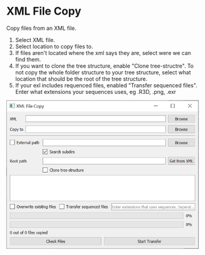 # XML File Copy
Copy files from an XML file.

1. Select XML file.
2. Select location to copy files to.
3. If files aren\'t located where the xml says they are, select were we can find them.
4. If you want to clone the tree structure, enable "Clone tree-structre".
	To not copy the whole folder structure to your tree structure, select what location that should be the root of the tree structure.
6. If your exl includes requenced files, enabled "Transfer sequenced files".
	Enter what extensions your sequences uses, eg .R3D, .png, .exr

![GUI](/extra/gui.jpg)